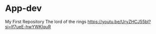 # App-dev
My First Repository
The lord of the rings
https://youtu.be/UryZHCJ55bI?si=lf7ueE-hwYWKIquR
